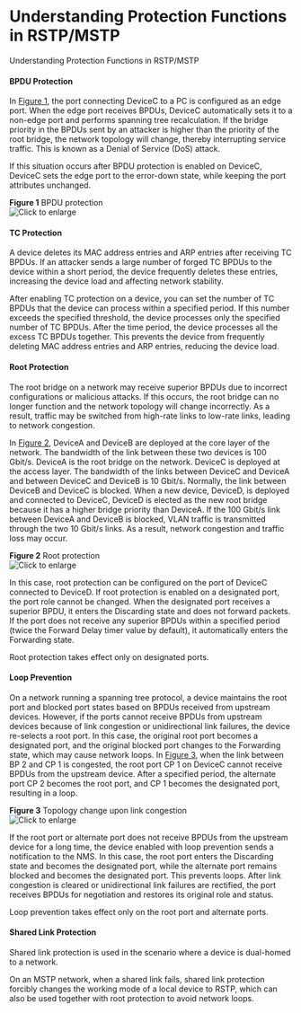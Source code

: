 Understanding Protection Functions in RSTP/MSTP
===============================================

Understanding Protection Functions in RSTP/MSTP

#### BPDU Protection

In [Figure 1](#EN-US_CONCEPT_0000001291918968__fig781314151104), the port connecting DeviceC to a PC is configured as an edge port. When the edge port receives BPDUs, DeviceC automatically sets it to a non-edge port and performs spanning tree recalculation. If the bridge priority in the BPDUs sent by an attacker is higher than the priority of the root bridge, the network topology will change, thereby interrupting service traffic. This is known as a Denial of Service (DoS) attack.

If this situation occurs after BPDU protection is enabled on DeviceC, DeviceC sets the edge port to the error-down state, while keeping the port attributes unchanged.

**Figure 1** BPDU protection  
![](figure/en-us_image_0000001345158197.png "Click to enlarge")

#### TC Protection

A device deletes its MAC address entries and ARP entries after receiving TC BPDUs. If an attacker sends a large number of forged TC BPDUs to the device within a short period, the device frequently deletes these entries, increasing the device load and affecting network stability.

After enabling TC protection on a device, you can set the number of TC BPDUs that the device can process within a specified period. If this number exceeds the specified threshold, the device processes only the specified number of TC BPDUs. After the time period, the device processes all the excess TC BPDUs together. This prevents the device from frequently deleting MAC address entries and ARP entries, reducing the device load.


#### Root Protection

The root bridge on a network may receive superior BPDUs due to incorrect configurations or malicious attacks. If this occurs, the root bridge can no longer function and the network topology will change incorrectly. As a result, traffic may be switched from high-rate links to low-rate links, leading to network congestion.

In [Figure 2](#EN-US_CONCEPT_0000001291918968__fig661335316334), DeviceA and DeviceB are deployed at the core layer of the network. The bandwidth of the link between these two devices is 100 Gbit/s. DeviceA is the root bridge on the network. DeviceC is deployed at the access layer. The bandwidth of the links between DeviceC and DeviceA and between DeviceC and DeviceB is 10 Gbit/s. Normally, the link between DeviceB and DeviceC is blocked. When a new device, DeviceD, is deployed and connected to DeviceC, DeviceD is elected as the new root bridge because it has a higher bridge priority than DeviceA. If the 100 Gbit/s link between DeviceA and DeviceB is blocked, VLAN traffic is transmitted through the two 10 Gbit/s links. As a result, network congestion and traffic loss may occur.

**Figure 2** Root protection  
![](figure/en-us_image_0000001292078988.png "Click to enlarge")

In this case, root protection can be configured on the port of DeviceC connected to DeviceD. If root protection is enabled on a designated port, the port role cannot be changed. When the designated port receives a superior BPDU, it enters the Discarding state and does not forward packets. If the port does not receive any superior BPDUs within a specified period (twice the Forward Delay timer value by default), it automatically enters the Forwarding state.

Root protection takes effect only on designated ports.


#### Loop Prevention

On a network running a spanning tree protocol, a device maintains the root port and blocked port states based on BPDUs received from upstream devices. However, if the ports cannot receive BPDUs from upstream devices because of link congestion or unidirectional link failures, the device re-selects a root port. In this case, the original root port becomes a designated port, and the original blocked port changes to the Forwarding state, which may cause network loops. In [Figure 3](#EN-US_CONCEPT_0000001291918968__fig89751225192816), when the link between BP 2 and CP 1 is congested, the root port CP 1 on DeviceC cannot receive BPDUs from the upstream device. After a specified period, the alternate port CP 2 becomes the root port, and CP 1 becomes the designated port, resulting in a loop.

**Figure 3** Topology change upon link congestion  
![](figure/en-us_image_0000001345238593.png "Click to enlarge")

If the root port or alternate port does not receive BPDUs from the upstream device for a long time, the device enabled with loop prevention sends a notification to the NMS. In this case, the root port enters the Discarding state and becomes the designated port, while the alternate port remains blocked and becomes the designated port. This prevents loops. After link congestion is cleared or unidirectional link failures are rectified, the port receives BPDUs for negotiation and restores its original role and status.

Loop prevention takes effect only on the root port and alternate ports.


#### Shared Link Protection

Shared link protection is used in the scenario where a device is dual-homed to a network.

On an MSTP network, when a shared link fails, shared link protection forcibly changes the working mode of a local device to RSTP, which can also be used together with root protection to avoid network loops.
